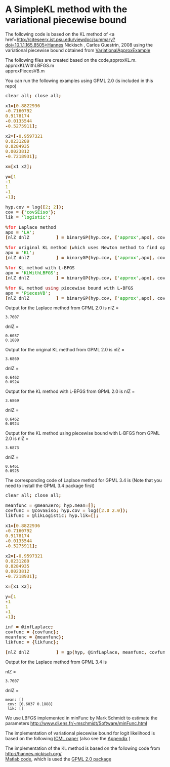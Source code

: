 A SimpleKL method with the variational piecewise bound
========================

The following code is based on the KL method of <a href=http://citeseerx.ist.psu.edu/viewdoc/summary?doi=10.1.1.165.8505>Hannes Nickisch , Carlos Guestrin, 2008</a> using the variational piecewise bound obtained from <a href=https://github.com/emtiyaz/VariationalApproxExample> VariationalApproxExample</a>

The following files are created based on the code,approxKL.m.
<br>
approxKLWithLBFGS.m
<br>
approxPiecesVB.m
<br>

You can run the following examples using GPML 2.0 (is included in this repo)
<PRE>clear all<B><FONT COLOR="#663300">;</FONT></B> close all<B><FONT COLOR="#663300">;</FONT></B>

x1<B><FONT COLOR="#663300">=[</FONT></B><FONT COLOR="#996600">0.8822936</FONT><B><FONT COLOR="#663300">
-</FONT></B><FONT COLOR="#996600">0.7160792
0.9178174</FONT><B><FONT COLOR="#663300">
-</FONT></B><FONT COLOR="#996600">0.0135544</FONT><B><FONT COLOR="#663300">
-</FONT></B><FONT COLOR="#996600">0.5275911</FONT><B><FONT COLOR="#663300">];</FONT></B>

x2<B><FONT COLOR="#663300">=[-</FONT></B><FONT COLOR="#996600">0.9597321
0.0231289
0.8284935
0.0023812</FONT><B><FONT COLOR="#663300">
-</FONT></B><FONT COLOR="#996600">0.7218931</FONT><B><FONT COLOR="#663300">];</FONT></B>

x<B><FONT COLOR="#663300">=[</FONT></B>x1 x2<B><FONT COLOR="#663300">];</FONT></B>

y<B><FONT COLOR="#663300">=[</FONT></B><FONT COLOR="#999900">1</FONT><B><FONT COLOR="#663300">
-</FONT></B><FONT COLOR="#999900">1
1</FONT><B><FONT COLOR="#663300">
-</FONT></B><FONT COLOR="#999900">1</FONT><B><FONT COLOR="#663300">
-</FONT></B><FONT COLOR="#999900">1</FONT><B><FONT COLOR="#663300">];</FONT></B>

hyp<B><FONT COLOR="#663300">.</FONT></B>cov<B><FONT COLOR="#663300"> =</FONT></B> log<B><FONT COLOR="#663300">([</FONT></B><FONT COLOR="#999900">2</FONT><B><FONT COLOR="#663300">;</FONT></B><FONT COLOR="#999900"> 2</FONT><B><FONT COLOR="#663300">]);</FONT></B>
cov<B><FONT COLOR="#663300"> = {</FONT></B><FONT COLOR="#009900">'covSEiso'</FONT><B><FONT COLOR="#663300">};</FONT></B>
lik<B><FONT COLOR="#663300"> =</FONT></B><FONT COLOR="#009900"> 'logistic'</FONT><B><FONT COLOR="#663300">;

%</FONT></B><FONT COLOR="#FF0000">for</FONT> Laplace method
apx<B><FONT COLOR="#663300"> =</FONT></B><FONT COLOR="#009900"> 'LA'</FONT><B><FONT COLOR="#663300">;      
[</FONT></B>nlZ dnlZ<B><FONT COLOR="#663300">          ] =</FONT></B> binaryGP<B><FONT COLOR="#663300">(</FONT></B>hyp<B><FONT COLOR="#663300">.</FONT></B>cov<B><FONT COLOR="#663300">, [</FONT></B><FONT COLOR="#009900">'approx'</FONT><B><FONT COLOR="#663300">,</FONT></B>apx<B><FONT COLOR="#663300">],</FONT></B> cov<B><FONT COLOR="#663300">,</FONT></B> lik<B><FONT COLOR="#663300">,</FONT></B> x<B><FONT COLOR="#663300">,</FONT></B> y<B><FONT COLOR="#663300">) 

%</FONT></B><FONT COLOR="#FF0000">for</FONT> original KL method<B><FONT COLOR="#663300"> (</FONT></B>which uses Newton method to find opt parameters<B><FONT COLOR="#663300">)</FONT></B>
apx<B><FONT COLOR="#663300"> =</FONT></B><FONT COLOR="#009900"> 'KL'</FONT><B><FONT COLOR="#663300">;      
[</FONT></B>nlZ dnlZ<B><FONT COLOR="#663300">          ] =</FONT></B> binaryGP<B><FONT COLOR="#663300">(</FONT></B>hyp<B><FONT COLOR="#663300">.</FONT></B>cov<B><FONT COLOR="#663300">, [</FONT></B><FONT COLOR="#009900">'approx'</FONT><B><FONT COLOR="#663300">,</FONT></B>apx<B><FONT COLOR="#663300">],</FONT></B> cov<B><FONT COLOR="#663300">,</FONT></B> lik<B><FONT COLOR="#663300">,</FONT></B> x<B><FONT COLOR="#663300">,</FONT></B> y<B><FONT COLOR="#663300">) 

%</FONT></B><FONT COLOR="#FF0000">for</FONT> KL method with L<B><FONT COLOR="#663300">-</FONT></B>BFGS
apx<B><FONT COLOR="#663300"> =</FONT></B><FONT COLOR="#009900"> 'KLWithLBFGS'</FONT><B><FONT COLOR="#663300">;      
[</FONT></B>nlZ dnlZ<B><FONT COLOR="#663300">          ] =</FONT></B> binaryGP<B><FONT COLOR="#663300">(</FONT></B>hyp<B><FONT COLOR="#663300">.</FONT></B>cov<B><FONT COLOR="#663300">, [</FONT></B><FONT COLOR="#009900">'approx'</FONT><B><FONT COLOR="#663300">,</FONT></B>apx<B><FONT COLOR="#663300">],</FONT></B> cov<B><FONT COLOR="#663300">,</FONT></B> lik<B><FONT COLOR="#663300">,</FONT></B> x<B><FONT COLOR="#663300">,</FONT></B> y<B><FONT COLOR="#663300">) 

%</FONT></B><FONT COLOR="#FF0000">for</FONT> KL method<FONT COLOR="#990000"> using</FONT> piecewise bound with L<B><FONT COLOR="#663300">-</FONT></B>BFGS
apx<B><FONT COLOR="#663300"> =</FONT></B><FONT COLOR="#009900"> 'PiecesVB'</FONT><B><FONT COLOR="#663300">;      
[</FONT></B>nlZ dnlZ<B><FONT COLOR="#663300">          ] =</FONT></B> binaryGP<B><FONT COLOR="#663300">(</FONT></B>hyp<B><FONT COLOR="#663300">.</FONT></B>cov<B><FONT COLOR="#663300">, [</FONT></B><FONT COLOR="#009900">'approx'</FONT><B><FONT COLOR="#663300">,</FONT></B>apx<B><FONT COLOR="#663300">],</FONT></B> cov<B><FONT COLOR="#663300">,</FONT></B> lik<B><FONT COLOR="#663300">,</FONT></B> x<B><FONT COLOR="#663300">,</FONT></B> y<B><FONT COLOR="#663300">)</FONT></B> </PRE>

Output for the Laplace method from GPML 2.0 is
nlZ =

    3.7607


dnlZ =

    0.6037
    0.1888


Output for the original KL method from GPML 2.0 is
nlZ =

    3.6869


dnlZ =

    0.6462
    0.0924
	
Output for the KL method with L-BFGS from GPML 2.0 is
nlZ =

    3.6869


dnlZ =

    0.6462
    0.0924
	

Output for the KL method using piecewise bound with L-BFGS from GPML 2.0 is
nlZ =

    3.6873


dnlZ =

    0.6461
    0.0925
	

The corresponding code of Laplace method for GPML 3.4 is (Note that you need to install the GPML 3.4 package first)
<PRE>clear all<B><FONT COLOR="#663300">;</FONT></B> close all<B><FONT COLOR="#663300">;</FONT></B>

meanfunc<B><FONT COLOR="#663300"> =</FONT></B> @meanZero<B><FONT COLOR="#663300">;</FONT></B> hyp<B><FONT COLOR="#663300">.</FONT></B>mean<B><FONT COLOR="#663300">=[];</FONT></B>
covfunc<B><FONT COLOR="#663300"> =</FONT></B> @covSEiso<B><FONT COLOR="#663300">;</FONT></B> hyp<B><FONT COLOR="#663300">.</FONT></B>cov<B><FONT COLOR="#663300"> =</FONT></B> log<B><FONT COLOR="#663300">([</FONT></B><FONT COLOR="#996600">2.0 2.0</FONT><B><FONT COLOR="#663300">]);</FONT></B>
likfunc<B><FONT COLOR="#663300"> =</FONT></B> @likLogistic<B><FONT COLOR="#663300">;</FONT></B> hyp<B><FONT COLOR="#663300">.</FONT></B>lik<B><FONT COLOR="#663300">=[];</FONT></B>

x1<B><FONT COLOR="#663300">=[</FONT></B><FONT COLOR="#996600">0.8822936</FONT><B><FONT COLOR="#663300">
-</FONT></B><FONT COLOR="#996600">0.7160792
0.9178174</FONT><B><FONT COLOR="#663300">
-</FONT></B><FONT COLOR="#996600">0.0135544</FONT><B><FONT COLOR="#663300">
-</FONT></B><FONT COLOR="#996600">0.5275911</FONT><B><FONT COLOR="#663300">];</FONT></B>

x2<B><FONT COLOR="#663300">=[-</FONT></B><FONT COLOR="#996600">0.9597321
0.0231289
0.8284935
0.0023812</FONT><B><FONT COLOR="#663300">
-</FONT></B><FONT COLOR="#996600">0.7218931</FONT><B><FONT COLOR="#663300">];</FONT></B>

x<B><FONT COLOR="#663300">=[</FONT></B>x1 x2<B><FONT COLOR="#663300">];</FONT></B>

y<B><FONT COLOR="#663300">=[</FONT></B><FONT COLOR="#999900">1</FONT><B><FONT COLOR="#663300">
-</FONT></B><FONT COLOR="#999900">1
1</FONT><B><FONT COLOR="#663300">
-</FONT></B><FONT COLOR="#999900">1</FONT><B><FONT COLOR="#663300">
-</FONT></B><FONT COLOR="#999900">1</FONT><B><FONT COLOR="#663300">];</FONT></B>

inf<B><FONT COLOR="#663300"> =</FONT></B> @infLaplace<B><FONT COLOR="#663300">;</FONT></B>
covfunc<B><FONT COLOR="#663300"> = {</FONT></B>covfunc<B><FONT COLOR="#663300">};</FONT></B>
meanfunc<B><FONT COLOR="#663300"> = {</FONT></B>meanfunc<B><FONT COLOR="#663300">};</FONT></B>
likfunc<B><FONT COLOR="#663300"> = {</FONT></B>likfunc<B><FONT COLOR="#663300">};

[</FONT></B>nlZ dnlZ<B><FONT COLOR="#663300">          ] =</FONT></B> gp<B><FONT COLOR="#663300">(</FONT></B>hyp<B><FONT COLOR="#663300">,</FONT></B> @infLaplace<B><FONT COLOR="#663300">,</FONT></B> meanfunc<B><FONT COLOR="#663300">,</FONT></B> covfunc<B><FONT COLOR="#663300">,</FONT></B> likfunc<B><FONT COLOR="#663300">,</FONT></B> x<B><FONT COLOR="#663300">,</FONT></B> y<B><FONT COLOR="#663300">)</FONT></B></PRE>

Output for the Laplace method from GPML 3.4 is

nlZ =

    3.7607


dnlZ = 

    mean: []
     cov: [0.6037 0.1888]
     lik: []



We use LBFGS implemented in minFunc by Mark Schmidt to estimate the parameters
http://www.di.ens.fr/~mschmidt/Software/minFunc.html

The implementation of variational piecewise bound for logit likelihood is based on the following
<a href=http://www.cs.ubc.ca/~emtiyaz/papers/paper-ICML2011.pdf>ICML paper</a> (also see the 
<a href=http://www.cs.ubc.ca/~emtiyaz/papers/truncatedGaussianMoments.pdf>Appendix</a>
)

The implementation of the KL method is based on the following code from http://hannes.nickisch.org/ <br>
<a href=http://hannes.nickisch.org/code/approxXX.tar.gz>Matlab code</a>,
which is used the <a href=http://www.gaussianprocess.org/gpml/code/matlab/release/gpml-matlab-v2.0-2007-06-25.tar.gz>GPML 2.0 package</a> 
